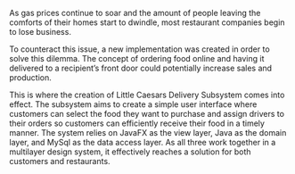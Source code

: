 As gas prices continue to soar and the amount of people leaving the comforts of their homes start to dwindle, most restaurant companies begin to lose business. 

To counteract this issue, a new implementation was created in order to solve this dilemma. 
The concept of ordering food online and having it delivered to a recipient’s front door could potentially increase sales and production. 

This is where the creation of Little Caesars Delivery Subsystem comes into effect. 
The subsystem aims to create a simple user interface where customers can select the food they want to purchase and assign drivers to their orders so customers can efficiently receive their food in a timely manner. 
The system relies on JavaFX as the view layer, Java as the domain layer, and MySql as the data access layer. 
As all three work together in a multilayer design system, it effectively reaches a solution for both customers and restaurants.
